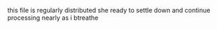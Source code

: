 this file is regularly distributed
she ready to settle down and continue processing
nearly as i btreathe
